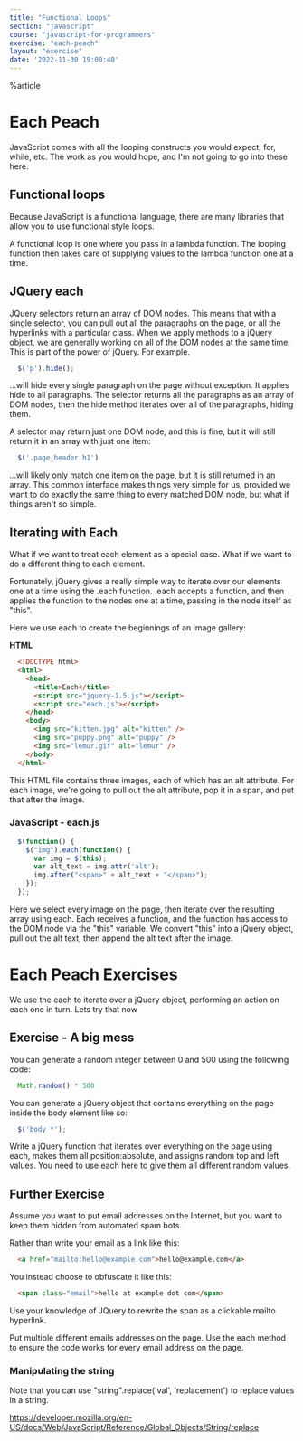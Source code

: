 ```yaml
---
title: "Functional Loops"
section: "javascript"
course: "javascript-for-programmers"
exercise: "each-peach"
layout: "exercise"
date: '2022-11-30 19:00:40'
---
```


%article




# Each Peach

JavaScript comes with all the looping constructs you would expect, for, while, etc. The work as you would hope, and I'm not going to go into these here.

## Functional loops

Because JavaScript is a functional language, there are many libraries that allow you to use functional style loops.

A functional loop is one where you pass in a lambda function. The looping function then takes care of supplying values to the lambda function one at a time.

## JQuery each

JQuery selectors return an array of DOM nodes. This means that with a single selector, you can pull out all the paragraphs on the page, or all the hyperlinks with a particular class. When we apply methods to a jQuery object, we are generally working on all of the DOM nodes at the same time. This is part of the power of jQuery. For example.

```js
  $('p').hide();
```





...will hide every single paragraph on the page without exception. It applies hide to all paragraphs. The selector returns all the paragraphs as an array of DOM nodes, then the hide method iterates over all of the paragraphs, hiding them.

A selector may return just one DOM node, and this is fine, but it will still return it in an array with just one item:

```js
  $('.page_header h1')
```





...will likely only match one item on the page, but it is still returned in an array. This common interface makes things very simple for us, provided we want to do exactly the same thing to every matched DOM node, but what if things aren't so simple.

## Iterating with Each ##

What if we want to treat each element as a special case. What if we want to do a different thing to each element.

Fortunately, jQuery gives a really simple way to iterate over our elements one at a time using the .each function. .each accepts a function, and then applies the function to the nodes one at a time, passing in the node itself as "this".

Here we use each to create the beginnings of an image gallery:

__HTML__

```html
  <!DOCTYPE html>
  <html>
    <head>
      <title>Each</title>
      <script src="jquery-1.5.js"></script>
      <script src="each.js"></script>
    </head>
    <body>
      <img src="kitten.jpg" alt="kitten" />
      <img src="puppy.png" alt="puppy" />
      <img src="lemur.gif" alt="lemur" />
    </body>
  </html>
```





This HTML file contains three images, each of which has an alt attribute. For each image, we're going to pull out the alt attribute, pop it in a span, and put that after the image.

### JavaScript - each.js

```js
  $(function() {
    $("img").each(function() {
      var img = $(this);
      var alt_text = img.attr('alt');
      img.after("<span>" + alt_text + "</span>");
    });
  });
```





Here we select every image on the page, then iterate over the resulting array using each. Each receives a function, and the function has access to the DOM node via the "this" variable. We convert "this" into a jQuery object, pull out the alt text, then append the alt text after the image.

# Each Peach Exercises #

We use the each to iterate over a jQuery object, performing an action on each one in turn. Lets try that now



## Exercise - A big mess

You can generate a random integer between 0 and 500 using the following code:

```js
  Math.random() * 500
```





You can generate a jQuery object that contains everything on the page inside the body element like so:

```js
  $('body *');
```





Write a jQuery function that iterates over everything on the page using each, makes them all position:absolute, and assigns random top and left values. You need to use each here to give them all different random values.




## Further Exercise

Assume you want to put email addresses on the Internet, but you want to keep them hidden from automated spam bots.

Rather than write your email as a link like this:

```html
  <a href="mailto:hello@example.com">hello@example.com</a>
```




You instead choose to obfuscate it like this:

```html
  <span class="email">hello at example dot com</span>
```





Use your knowledge of JQuery to rewrite the span as a clickable mailto hyperlink.

Put multiple different emails addresses on the page. Use the each method to ensure the code works for every email address on the page.

### Manipulating the string

Note that you can use "string".replace('val', 'replacement') to replace values in a string.

<https://developer.mozilla.org/en-US/docs/Web/JavaScript/Reference/Global_Objects/String/replace>
